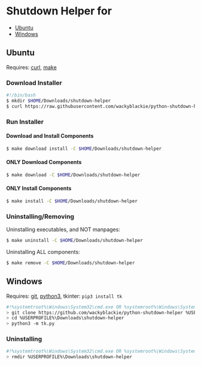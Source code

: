 # Shutdown Helper for 
- [Ubuntu](#ubuntu)
- [Windows](#windows)
## Ubuntu
Requires: [curl](https://curl.se/download.html), [make](#installing-tk)
### Download Installer
```bash
#!/bin/bash
$ mkdir $HOME/Downloads/shutdown-helper
$ curl https://raw.githubusercontent.com/wackyblackie/python-shutdown-helper/master/Makefile -O $HOME/Downloads/shutdown-helper/Makefile
```
### Run Installer
#### Download and Install Components
```bash
$ make download install -C $HOME/Downloads/shutdown-helper
```
#### ONLY Download Components
```bash
$ make download -C $HOME/Downloads/shutdown-helper
```
#### ONLY Install Components
```bash
$ make install -C $HOME/Downloads/shutdown-helper
```
### Uninstalling/Removing
Uninstalling executables, and NOT manpages:
```bash
$ make uninstall -C $HOME/Downloads/shutdown-helper
```
Uninstalling ALL components:
```bash
$ make remove -C $HOME/Downloads/shutdown-helper
```
## Windows
Requires: [git](https://git-scm.com/downloads/win), [python3](https://www.python.org/ftp/python/3.9.0/python-3.9.0-amd64.exe), tkinter: ```pip3 install tk```
```bash
#!%systemtroot%\Windows\System32\cmd.exe OR %systemroot%\Windows\System32\WindowsPowerShell\v1.0\powershell.exe
> git clone https://github.com/wackyblackie/python-shutdown-helper %USERPROFILE%\Downloads\shutdown-helper
> cd %USERPROFILE%\Downloads\shutdown-helper
> python3 -m tk.py
```
### Uninstalling
```bash
#!%systemtroot%\Windows\System32\cmd.exe OR %systemroot%\Windows\System32\WindowsPowerShell\v1.0\powershell.exe
> rmdir %USERPROFILE%\Downloads\shutdown-helper
```
